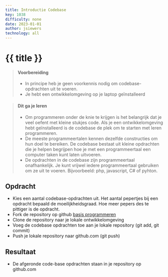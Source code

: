 ```yaml
---
title: Introductie Codebase
key: 1038
difficulty: none
date: 2023-01-01
author: jsiewers
technology: all
---
```



# {{ title }}

> #### Voorbereiding
> * In principe heb je geen voorkennis nodig om codebase-opdrachten uit te voeren.
> * Je hebt een ontwikkelomgeving op je laptop geïnstalleerd

> #### Dit ga je leren
> * Om programmeren onder de knie te krijgen is het belangrijk dat je veel oefent met kleine stukjes code. Als je een ontwikkelomgeving hebt geïnstalleerd is de codebase de plek om te starten met leren programmeren.
> * De meeste programmeertalen kennen dezelfde constructies om hun doel te bereiken. De codebase bestaat uit kleine opdrachten die je helpen begrijpen hoe je met een programmeertaal een computer taken kunt laten uitvoeren.  
> * De opdrachten in de codebase zijn programmeertaal onafhankelijk. Je kunt vrijwel iedere programmeertaal gebruiken om ze uit te voeren. Bijvoorbeeld: php, javascript, C# of pyhton.

## Opdracht
* Kies een aantal codebase-opdrachten uit. Het aantal pepertjes bij een opdracht bepaald de moeilijkheidsgraad. Hoe meer pepers des te pittiger is de opdracht.
* Fork de repository op github [basis programmeren](https://github.com/DeltionICT/basis_programmeren/fork)
* Clone de repository naar je lokale ontwikkelomgeving
* Voeg de codebase opdrachten toe aan je lokale repository (git add, git commit)
* Push je lokale repository naar github.com (git push)

## Resultaat
* De afgeronde code-base opdrachten staan in je repository op github.com
